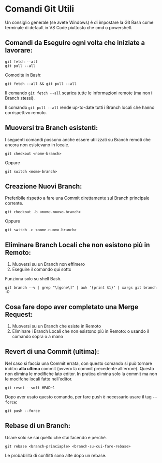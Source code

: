 # Comandi Git Utili

Un consiglio generale (se avete Windows) è di impostare la Git Bash come terminale di default in VS Code piuttosto che cmd o powershell.

## Comandi da Eseguire ogni volta che iniziate a lavorare:

```
git fetch --all
git pull --all
```
Comodità in Bash:
```
git fetch --all && git pull --all
```

Il comando `git fetch --all` scarica tutte le informazioni remote (ma non i Branch stessi).

Il comando `git pull --all` rende up-to-date tutti i Branch locali che hanno corrispettivo remoto.

## Muoversi tra Branch esistenti:

I seguenti comandi possono anche essere utilizzati su Branch remoti che ancora non esistevano in locale. 

```
git checkout <nome-branch>
```

Oppure

```
git switch <nome-branch>
```

## Creazione Nuovi Branch:

Preferibile rispetto a fare una Commit direttamente sul Branch principale corrente.

```
git checkout -b <nome-nuovo-branch>
```

Oppure

```
git switch -c <nome-nuovo-branch>
```

## Eliminare Branch Locali che non esistono più in Remoto:

1) Muoversi su un Branch non effimero
2) Eseguire il comando qui sotto

Funziona solo su shell Bash.

```
git branch --v | grep "\[gone\]" | awk '{print $1}' | xargs git branch -D
```

## Cosa fare dopo aver completato una Merge Request:

1) Muoversi su un Branch che esiste in Remoto
2) Eliminare i Branch Locali che non esistono più in Remoto: o usando il comando sopra o a mano

## Revert di una Commit (ultima):

Nel caso si faccia una Commit errata, con questo comando si può tornare inditro __alla ultima__ commit (ovvero la commit precedente all'errore).
Questo non elimina le modifiche lato editor. In pratica elimina solo la commit ma non le modifche locali fatte nell'editor.
```
git reset --soft HEAD~1
```
Dopo aver usato questo comando, per fare push è necessario usare il tag `--force`:
```
git push --force
```

## Rebase di un Branch:

Usare solo se sai quello che stai facendo e perché.
```
git rebase <branch-princiaple> <branch-su-cui-fare-rebase>
```
Le probabilità di conflitti sono alte dopo un rebase.
